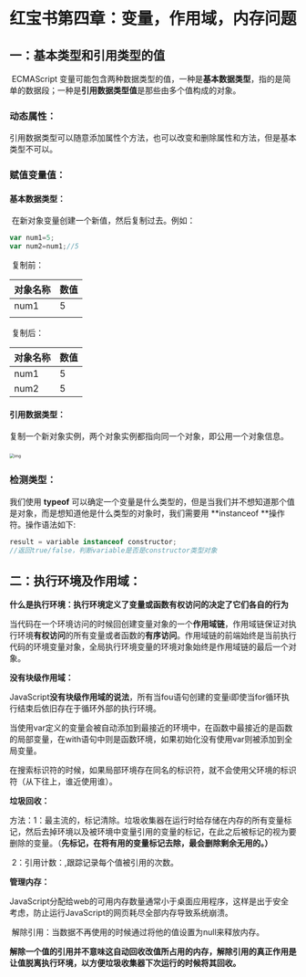 # 	红宝书第四章：变量，作用域，内存问题

## 一：基本类型和引用类型的值

​	ECMAScript 变量可能包含两种数据类型的值，一种是**基本数据类型**，指的是简单的数据段；一种是**引用数据类型值**是那些由多个值构成的对象。

### 	动态属性：

​				引用数据类型可以随意添加属性个方法，也可以改变和删除属性和方法，但是基本类型不可以。

### 	赋值变量值：

#### 				基本数据类型：

​				在新对象变量创建一个新值，然后复制过去。例如：

```javascript
var num1=5;
var num2=num1;//5
```

​				复制前：

| 对象名称 | 数值 |
| -------- | ---- |
| num1     | 5    |
|          |      |

​				复制后：

| 对象名称 | 数值 |
| -------- | ---- |
| num1     | 5    |
| num2     | 5    |

#### 				引用数据类型：

​				复制一个新对象实例，两个对象实例都指向同一个对象，即公用一个对象信息。

​                 <img src="file:///D:\Documents\Tencent Files\1932683863\Image\C2C\0043846671C9DD9AA37FDDBE69A7BD4B.jpg" alt="img" style="zoom: 50%;" /> 

### 	检测类型：

我们使用  **typeof**  可以确定一个变量是什么类型的，但是当我们并不想知道那个值是对象，而是想知道他是什么类型的对象时，我们需要用 **instanceof **操作符。操作语法如下:

```javascript
result = variable instanceof constructor;
//返回true/false，判断variable是否是constructor类型对象
```

## 二：执行环境及作用域：

​	**什么是执行环境：执行环境定义了变量或函数有权访问的决定了它们各自的行为**

​			当代码在一个环境访问的时候回创建变量对象的一个**作用域链**，作用域链保证对执行环境**有权访问**的所有变量或者函数的**有序访问**。作用域链的前端始终是当前执行代码的环境变量对象，全局执行环境变量的环境对象始终是作用域链的最后一个对象。

**没有块级作用域：**

​		JavaScript**没有块级作用域的说法**，所有当fou语句创建的变量i即使当for循环执行结束后依旧存在于循环外部的执行环境。

​		当使用var定义的变量会被自动添加到最接近的环境中，在函数中最接近的是函数的局部变量，在with语句中则是函数环境，如果初始化没有使用var则被添加到全局变量。

​		在搜索标识符的时候，如果局部环境存在同名的标识符，就不会使用父环境的标识符（从下往上，谁近使用谁）。

**垃圾回收：**

​		方法：1：最主流的，标记清除。垃圾收集器在运行时给存储在内存的所有变量标记，然后去掉环境以及被环境中变量引用的变量的标记，在此之后被标记的视为要删除的变量。（**先标记，在将有用的变量标记去除，最会删除剩余无用的。）**

​				2：引用计数：,跟踪记录每个值被引用的次数。

**管理内存：**

​		JavaScript分配给web的可用内存数量通常小于桌面应用程序，这样是出于安全考虑，防止运行JavaScript的网页耗尽全部内存导致系统崩溃。

​		解除引用：当数据不再使用的时候通过将他的值设置为null来释放内存。

​		**解除一个值的引用并不意味这自动回收改值所占用的内存，解除引用的真正作用是让值脱离执行环境，以方便垃圾收集器下次运行的时候将其回收。**		


